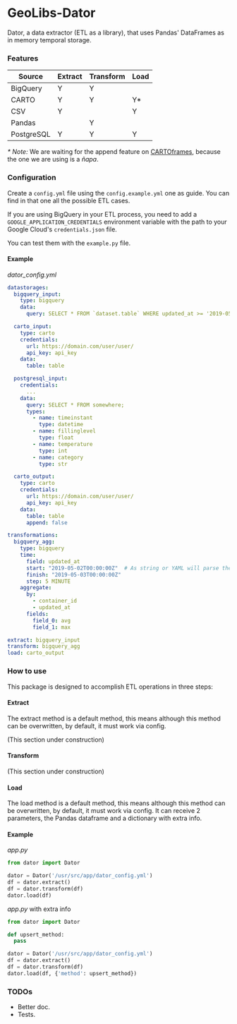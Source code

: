 # GeoLibs-Dator
Dator, a data extractor (ETL as a library), that uses Pandas' DataFrames as in memory temporal storage.

### Features
| Source | Extract | Transform | Load |
| --- | --- | --- | --- |
| BigQuery | Y | Y |  |
| CARTO | Y | Y | Y* |
| CSV | Y |  | Y |
| Pandas |  | Y |  |
| PostgreSQL | Y | Y | Y |

_* Note:_ We are waiting for the append feature on [CARTOframes](https://github.com/CartoDB/cartoframes), because the one we are using is a _ñapa_.

### Configuration
Create a `config.yml` file using the `config.example.yml` one as guide. You can find in that one all the possible ETL cases.

If you are using BigQuery in your ETL process, you need to add a `GOOGLE_APPLICATION_CREDENTIALS` environment variable with the path to your Google Cloud's `credentials.json` file.

You can test them with the `example.py` file.

#### Example

*dator_config.yml*

```yml
datastorages:
  bigquery_input:
    type: bigquery
    data:
      query: SELECT * FROM `dataset.table` WHERE updated_at >= '2019-05-04T00:00:00Z' AND updated_at < '2019-06-01T00:00:00Z';

  carto_input:
    type: carto
    credentials:
      url: https://domain.com/user/user/
      api_key: api_key
    data:
      table: table

  postgresql_input:
    credentials:
      ...
    data:
      query: SELECT * FROM somewhere;
      types:
        - name: timeinstant
          type: datetime
        - name: fillinglevel
          type: float
        - name: temperature
          type: int
        - name: category
          type: str

  carto_output:
    type: carto
    credentials:
      url: https://domain.com/user/user/
      api_key: api_key
    data:
      table: table
      append: false

transformations:
  bigquery_agg:
    type: bigquery
    time:
      field: updated_at
      start: "2019-05-02T00:00:00Z"  # As string or YAML will parse them as DateTimes
      finish: "2019-05-03T00:00:00Z"
      step: 5 MINUTE
    aggregate:
      by:
        - container_id
        - updated_at
      fields:
        field_0: avg
        field_1: max

extract: bigquery_input
transform: bigquery_agg
load: carto_output
```

### How to use

This package is designed to accomplish ETL operations in three steps:

#### Extract

The extract method is a default method, this means although this method can be overwritten, by default, it must work via config.

(This section under construction)

#### Transform

(This section under construction)

#### Load

The load method is a default method, this means although this method can be overwritten, by default, it must work via config. It can receive 2 parameters, the Pandas dataframe and a dictionary with extra info.

#### Example

*app.py*

```python
from dator import Dator

dator = Dator('/usr/src/app/dator_config.yml')
df = dator.extract()
df = dator.transform(df)
dator.load(df)
```

*app.py* with extra info

```python
from dator import Dator

def upsert_method:
  pass

dator = Dator('/usr/src/app/dator_config.yml')
df = dator.extract()
df = dator.transform(df)
dator.load(df, {'method': upsert_method})
```

### TODOs
- Better doc.
- Tests.
